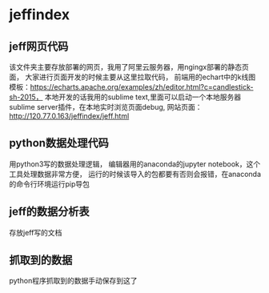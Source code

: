 # jeffindex

## jeff网页代码
   该文件夹主要存放部署的网页，我用了阿里云服务器，用ngingx部署的静态页面，
   大家进行页面开发的时候主要从这里拉取代码，
   前端用的echart中的k线图模板：https://echarts.apache.org/examples/zh/editor.html?c=candlestick-sh-2015，
   本地开发的话我用的sublime text,里面可以启动一个本地服务器sublime server插件，在本地实时浏览页面debug,
   网站页面：http://120.77.0.163/jeffindex/jeff.html
## python数据处理代码
   用python3写的数据处理逻辑，
   编辑器用的anaconda的jupyter notebook，这个工具处理数据非常方便，
   运行的时候该导入的包都要有否则会报错，在anaconda的命令行环境运行pip导包
## jeff的数据分析表
   存放jeff写的文档
## 抓取到的数据
   python程序抓取到的数据手动保存到这了
